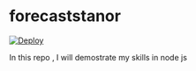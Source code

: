# forecaststanor
[![Deploy](https://www.herokucdn.com/deploy/button.svg)](https://heroku.com/deploy?template=https://github.com/leandro-c/forecaststanor)


In this repo , I will demostrate my skills in node js
